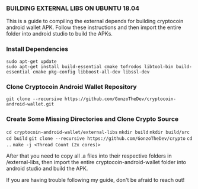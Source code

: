 ### BUILDING EXTERNAL LIBS ON UBUNTU 18.04 ###
This is a guide to compiling the external depends for building cryptocoin android wallet APK. Follow these instructions and then import the entire folder into android studio to build the APKs.

### Install Dependencies ###
`sudo apt-get update` <br>
`sudo apt-get install build-essential cmake tofrodos libtool-bin build-essential cmake pkg-config libboost-all-dev libssl-dev`

### Clone Cryptocoin Android Wallet Repository ###
`git clone --recursive https://github.com/GonzoTheDev/cryptocoin-android-wallet.git`

### Create Some Missing Directories and Clone Crypto Source ###
`cd cryptocoin-android-wallet/external-libs`
`mkdir build`
`mkdir build/src`
`cd build`
`git clone --recursive https://github.com/GonzoTheDev/crypto`
`cd ..`
`make -j <Thread Count (2x cores)>`


After that you need to copy all .a files into their respective folders in /external-libs, then import the entire cryptocoin-android-wallet folder into android studio and build the APK.

If you are having trouble following my guide, don't be afraid to reach out!


